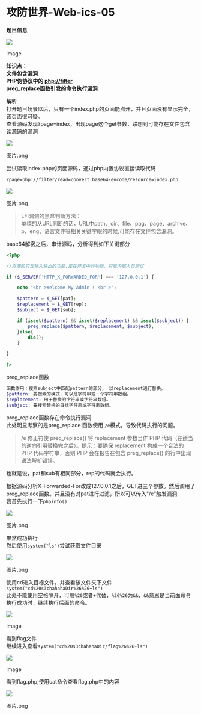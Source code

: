 # 攻防世界-Web-ics-05

**题目信息**  

![](https://upload-images.jianshu.io/upload_images/10148719-8fa0dcb903ccad14.png?imageMogr2/auto-orient/strip|imageView2/2/w/705/format/webp)

image

  
**知识点：  
文件包含漏洞  
PHP伪协议中的 [php://filter](https://links.jianshu.com/go?to=php%3A%2F%2Ffilter)  
preg_replace函数引发的命令执行漏洞**

**解析**  
打开题目场景以后，只有一个index.php的页面能点开，并且页面没有显示完全，该页面很可疑。  
查看源码发现?page=index，出现page这个get参数，联想到可能存在文件包含读源码的漏洞  

![](https://upload-images.jianshu.io/upload_images/10148719-f5fdb96a04c82317.png?imageMogr2/auto-orient/strip|imageView2/2/w/850/format/webp)

图片.png

  
尝试读取index.php的页面源码，通过php内置协议直接读取代码

```bash
?page=php://filter/read=convert.base64-encode/resource=index.php
```

![](https://upload-images.jianshu.io/upload_images/10148719-42c49efc6c19d205.png?imageMogr2/auto-orient/strip|imageView2/2/w/854/format/webp)

图片.png

> LFI漏洞的黑盒判断方法：  
> 单纯的从URL判断的话，URL中path、dir、file、pag、page、archive、p、eng、语言文件等相关关键字眼的时候,可能存在文件包含漏洞。

base64解密之后，审计源码，分析得到如下关键部分

```php
<?php

//方便的实现输入输出的功能,正在开发中的功能，只能内部人员测试

if ($_SERVER['HTTP_X_FORWARDED_FOR'] === '127.0.0.1') {

    echo "<br >Welcome My Admin ! <br >";

    $pattern = $_GET[pat];
    $replacement = $_GET[rep];
    $subject = $_GET[sub];

    if (isset($pattern) && isset($replacement) && isset($subject)) {
        preg_replace($pattern, $replacement, $subject);
    }else{
        die();
    }

}

?>
```

preg_replace函数

```php
函数作用：搜索subject中匹配pattern的部分， 以replacement进行替换。
$pattern: 要搜索的模式，可以是字符串或一个字符串数组。
$replacement: 用于替换的字符串或字符串数组。
$subject: 要搜索替换的目标字符串或字符串数组。
```

preg_replace函数存在命令执行漏洞  
此处明显考察的是preg_replace 函数使用 `/e`模式，导致代码执行的问题。

> /e 修正符使 preg_replace() 将 replacement 参数当作 PHP 代码（在适当的逆向引用替换完之后）。提示：要确保 replacement 构成一个合法的 PHP 代码字符串，否则 PHP 会在报告在包含 preg_replace() 的行中出现语法解析错误。

也就是说，pat和sub有相同部分，rep的代码就会执行。

根据源码分析X-Forwarded-For改成127.0.0.1之后，GET进三个参数。然后调用了preg_replace函数。并且没有对pat进行过滤，所以可以传入"/e"触发漏洞  
我首先执行一下`phpinfo()`  

![](https://upload-images.jianshu.io/upload_images/10148719-e9eb1088e3e7acb6.png?imageMogr2/auto-orient/strip|imageView2/2/w/870/format/webp)

图片.png

  
果然成功执行  
然后使用`system("ls")`尝试获取文件目录  

![](https://upload-images.jianshu.io/upload_images/10148719-5c7c2e7c7fea933f.png?imageMogr2/auto-orient/strip|imageView2/2/w/892/format/webp)

图片.png

使用cd进入目标文件，并查看该文件夹下文件`system("cd%20s3chahahaDir%26%26+ls")`  
此处不能使用空格隔开，可用`%20`或者`+`代替，`%26%26`为`&&`，`&&`意思是当前面命令执行成功时，继续执行后面的命令。  

![](https://upload-images.jianshu.io/upload_images/10148719-8c0d078e4d38e389.png?imageMogr2/auto-orient/strip|imageView2/2/w/1200/format/webp)

image

  
看到flag文件  
继续进入查看`system("cd%20s3chahahaDir/flag%26%26+ls")`  

![](https://upload-images.jianshu.io/upload_images/10148719-8f96e5774fa306aa.png?imageMogr2/auto-orient/strip|imageView2/2/w/1200/format/webp)

image

  
看到flag.php,使用cat命令查看flag.php中的内容  

![](https://upload-images.jianshu.io/upload_images/10148719-c364b28973bf74d7.png?imageMogr2/auto-orient/strip|imageView2/2/w/901/format/webp)

图片.png